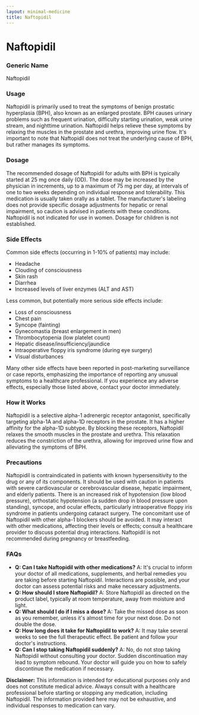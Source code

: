 ```yaml
---
layout: minimal-medicine
title: Naftopidil
---
```


# Naftopidil
### Generic Name
Naftopidil

### Usage
Naftopidil is primarily used to treat the symptoms of benign prostatic hyperplasia (BPH), also known as an enlarged prostate.  BPH causes urinary problems such as frequent urination, difficulty starting urination, weak urine stream, and nighttime urination.  Naftopidil helps relieve these symptoms by relaxing the muscles in the prostate and urethra, improving urine flow.  It's important to note that Naftopidil does not treat the underlying cause of BPH, but rather manages its symptoms.


### Dosage
The recommended dosage of Naftopidil for adults with BPH is typically started at 25 mg once daily (OD).  The dose may be increased by the physician in increments, up to a maximum of 75 mg per day, at intervals of one to two weeks depending on individual response and tolerability.  This medication is usually taken orally as a tablet.   The manufacturer's labeling does not provide specific dosage adjustments for hepatic or renal impairment, so caution is advised in patients with these conditions.  Naftopidil is not indicated for use in women.  Dosage for children is not established.


### Side Effects
Common side effects (occurring in 1-10% of patients) may include:

* Headache
* Clouding of consciousness
* Skin rash
* Diarrhea
* Increased levels of liver enzymes (ALT and AST)

Less common, but potentially more serious side effects include:

* Loss of consciousness
* Chest pain
* Syncope (fainting)
* Gynecomastia (breast enlargement in men)
* Thrombocytopenia (low platelet count)
* Hepatic disease/insufficiency/jaundice
* Intraoperative floppy iris syndrome (during eye surgery)
* Visual disturbances

Many other side effects have been reported in post-marketing surveillance or case reports, emphasizing the importance of reporting any unusual symptoms to a healthcare professional.  If you experience any adverse effects, especially those listed above, contact your doctor immediately.


### How it Works
Naftopidil is a selective alpha-1 adrenergic receptor antagonist, specifically targeting alpha-1A and alpha-1D receptors in the prostate.  It has a higher affinity for the alpha-1D subtype. By blocking these receptors, Naftopidil relaxes the smooth muscles in the prostate and urethra. This relaxation reduces the constriction of the urethra, allowing for improved urine flow and alleviating the symptoms of BPH.


### Precautions
Naftopidil is contraindicated in patients with known hypersensitivity to the drug or any of its components.  It should be used with caution in patients with severe cardiovascular or cerebrovascular disease, hepatic impairment, and elderly patients.  There is an increased risk of hypotension (low blood pressure), orthostatic hypotension (a sudden drop in blood pressure upon standing), syncope, and ocular effects, particularly intraoperative floppy iris syndrome in patients undergoing cataract surgery.  The concomitant use of Naftopidil with other alpha-1 blockers should be avoided.  It may interact with other medications, affecting their levels or effects; consult a healthcare provider to discuss potential drug interactions.  Naftopidil is not recommended during pregnancy or breastfeeding.


### FAQs

* **Q: Can I take Naftopidil with other medications?** A:  It's crucial to inform your doctor of all medications, supplements, and herbal remedies you are taking before starting Naftopidil.  Interactions are possible, and your doctor can assess potential risks and make necessary adjustments.
* **Q: How should I store Naftopidil?** A: Store Naftopidil as directed on the product label, typically at room temperature, away from moisture and light.
* **Q: What should I do if I miss a dose?** A: Take the missed dose as soon as you remember, unless it's almost time for your next dose.  Do not double the dose.
* **Q: How long does it take for Naftopidil to work?** A: It may take several weeks to see the full therapeutic effect.  Be patient and follow your doctor's instructions.
* **Q:  Can I stop taking Naftopidil suddenly?** A: No, do not stop taking Naftopidil without consulting your doctor.  Sudden discontinuation may lead to symptom rebound.  Your doctor will guide you on how to safely discontinue the medication if necessary.


**Disclaimer:** This information is intended for educational purposes only and does not constitute medical advice.  Always consult with a healthcare professional before starting or stopping any medication, including Naftopidil.  The information provided here may not be exhaustive, and individual responses to medication can vary.
